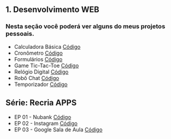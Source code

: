 ## 1. Desenvolvimento WEB
### Nesta seção você poderá ver alguns do meus projetos pessoais. 
- Calculadora Básica [Código](https://codesandbox.io/s/calculadora-basica-7s9z0)
- Cronômetro [Código](https://github.com/DaniloDCS/WEB/tree/master/cronometro)
- Formulários [Código](https://github.com/DaniloDCS/WEB/tree/master/formulario)
- Game Tic-Tac-Toe [Código](https://github.com/DaniloDCS/WEB/tree/master/jogo_da_velha)
- Relógio Digital [Código](https://github.com/DaniloDCS/WEB/tree/master/reologio_digital)
- Robô Chat [Código](https://github.com/DaniloDCS/WEB/tree/master/chat)
- Temporizador [Código](https://github.com/DaniloDCS/WEB/tree/master/temporizador)

## Série: Recria APPS
- EP 01 - Nubank [Código](https://github.com/DaniloDCS/WEB/tree/master/recriaApp-EP1-nubank)
- EP 02 - Instagram [Código](https://github.com/DaniloDCS/WEB/tree/master/instagrma)
- EP 03 - Google Sala de Aula [Código](https://github.com/DaniloDCS/WEB/tree/master/classroom)
